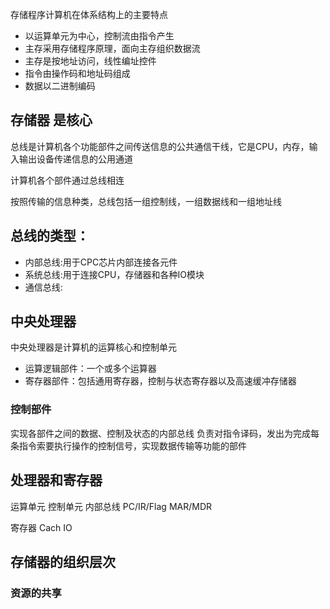 存储程序计算机在体系结构上的主要特点
* 以运算单元为中心，控制流由指令产生
* 主存采用存储程序原理，面向主存组织数据流
* 主存是按地址访问，线性编址控件
* 指令由操作码和地址码组成
* 数据以二进制编码

## 存储器 是核心

总线是计算机各个功能部件之间传送信息的公共通信干线，它是CPU，内存，输入输出设备传递信息的公用通道

计算机各个部件通过总线相连

按照传输的信息种类，总线包括一组控制线，一组数据线和一组地址线

## 总线的类型：
* 内部总线:用于CPC芯片内部连接各元件
* 系统总线:用于连接CPU，存储器和各种IO模块
* 通信总线:

## 中央处理器
中央处理器是计算机的运算核心和控制单元
* 运算逻辑部件：一个或多个运算器
* 寄存器部件：包括通用寄存器，控制与状态寄存器以及高速缓冲存储器
 ### 控制部件
 实现各部件之间的数据、控制及状态的内部总线
 负责对指令译码，发出为完成每条指令索要执行操作的控制信号，实现数据传输等功能的部件

## 处理器和寄存器
运算单元
控制单元
内部总线
PC/IR/Flag
MAR/MDR

寄存器
Cach 
IO

## 存储器的组织层次




### 资源的共享